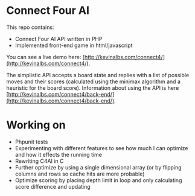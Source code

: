 # Connect Four AI #
This repo contains:
- Connect Four AI API written in PHP
- Implemented front-end game in html/javascript

You can see a live demo here: [http://kevinalbs.com/connect4/](http://kevinalbs.com/connect4/).

The simplistic API accepts a board state and replies with a list of possible moves and their scores (calculated using the minimax algorithm and a heuristic for the board score).
Information about using the API is here [http://kevinalbs.com/connect4/back-end/](http://kevinalbs.com/connect4/back-end/).

Working on
==========
- Phpunit tests
- Experimenting with different features to see how much I can optimize and how it effects the running time
- Rewriting C4AI in C
- Further optimize by using a single dimensional array (or by flipping columns and rows so cache hits are more probable)
- Optimize scoring by placing depth limit in loop and only calculating score difference and updating
